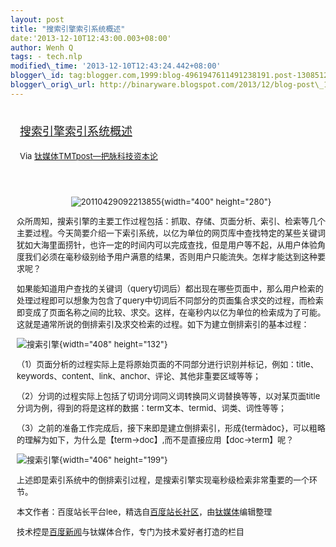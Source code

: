 ```yaml
--- 
layout: post 
title: "搜索引擎索引系统概述" 
date:'2013-12-10T12:43:00.003+08:00' 
author: Wenh Q
tags: - tech.nlp
modified\_time: '2013-12-10T12:43:24.442+08:00' 
blogger\_id: tag:blogger.com,1999:blog-4961947611491238191.post-1308512155465149555
blogger\_orig\_url: http://binaryware.blogspot.com/2013/12/blog-post\_10.html
---
```

<div style="margin: 10px; padding: 5px;">

<div style="font-size: 18px;">

[搜索引擎索引系统概述](http://www.tmtpost.com/82605.html)

</div>

<div style="font-size: 13px;">

Via [钛媒体TMTpost—把脉科技资本论](http://www.tmtpost.com/)

</div>

</div>

<div style="font-size: 13px; padding: 15px 0 10px 10px;">

<div style="text-align: center;">

![](http://www.tmtpost.com/wp-content/uploads/2013/12/138655222234.jpg "20110429092213855"){width="400"
height="280"}

</div>

众所周知，搜索引擎的主要工作过程包括：抓取、存储、页面分析、索引、检索等几个主要过程。今天简要介绍一下索引系统，以亿为单位的网页库中查找特定的某些关键词犹如大海里面捞针，也许一定的时间内可以完成查找，但是用户等不起，从用户体验角度我们必须在毫秒级别给予用户满意的结果，否则用户只能流失。怎样才能达到这种要求呢？

如果能知道用户查找的关键词（query切词后）都出现在哪些页面中，那么用户检索的处理过程即可以想象为包含了query中切词后不同部分的页面集合求交的过程，而检索即变成了页面名称之间的比较、求交。这样，在毫秒内以亿为单位的检索成为了可能。这就是通常所说的倒排索引及求交检索的过程。如下为建立倒排索引的基本过程：

![搜索引擎](http://www.tmtpost.com/wp-content/uploads/2013/12/138655176370.jpg "搜索引擎"){width="408"
height="132"}

（1）页面分析的过程实际上是将原始页面的不同部分进行识别并标记，例如：title、keywords、content、link、anchor、评论、其他非重要区域等等；

（2）分词的过程实际上包括了切词分词同义词转换同义词替换等等，以对某页面title分词为例，得到的将是这样的数据：term文本、termid、词类、词性等等；

（3）之前的准备工作完成后，接下来即是建立倒排索引，形成{termàdoc}，可以粗略的理解为如下，为什么是【term-&gt;doc】,而不是直接应用【doc-&gt;term】呢？

![搜索引擎](http://www.tmtpost.com/wp-content/uploads/2013/12/138655184752.jpg "搜索引擎"){width="406"
height="199"}

上述即是索引系统中的倒排索引过程，是搜索引擎实现毫秒级检索非常重要的一个环节。



本文作者：百度站长平台lee，精选自[百度站长社区](http://bbs.zhanzhang.baidu.com/ "百度站长社区")，由[钛媒体](http://www.tmtpost.com/ "钛媒体")编辑整理

技术控是[百度新闻](http://news.baidu.com/ "百度新闻")与钛媒体合作，专门为技术爱好者打造的栏目

</div>
